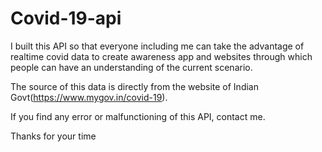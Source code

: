 # Covid-19-api

I built this API so that everyone including me can take the advantage of realtime covid data to create awareness app and websites through which people can have an understanding of the current scenario.

The source of this data is directly from the website of Indian Govt(https://www.mygov.in/covid-19).

If you find any error or malfunctioning of this API, contact me.

Thanks for your time
